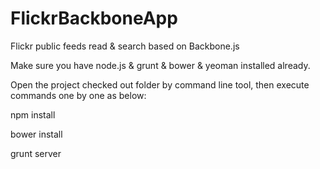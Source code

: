 FlickrBackboneApp
=================

Flickr public feeds read &amp; search based on Backbone.js 


Make sure you have node.js &amp; grunt &amp; bower &amp; yeoman installed already.

Open the project checked out folder by command line tool, then execute commands one by one as below:

npm install

bower install

grunt server